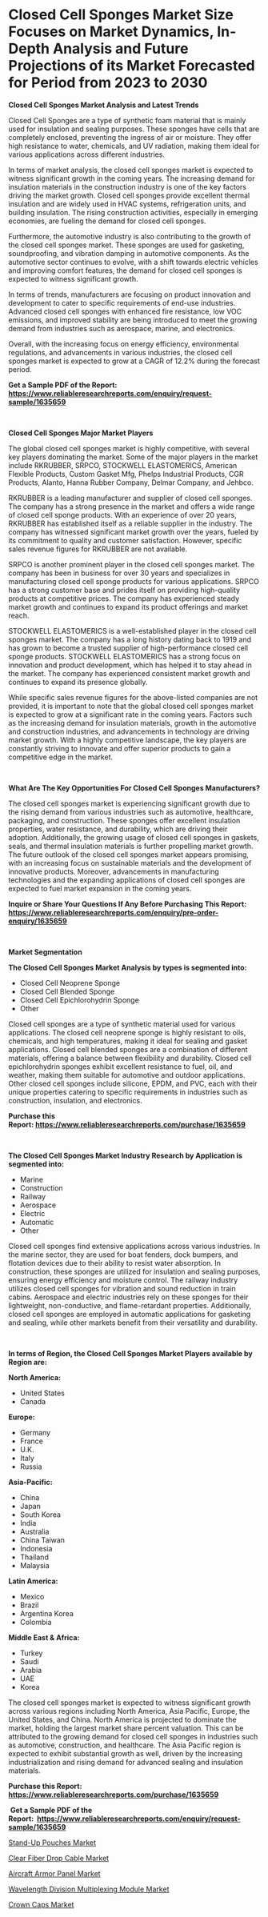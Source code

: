 <p><h1>Closed Cell Sponges Market Size Focuses on Market Dynamics, In-Depth Analysis and Future Projections of its Market Forecasted for Period from 2023 to 2030</h1></p><p><strong>Closed Cell Sponges Market Analysis and Latest Trends</strong></p>
<p><p>Closed Cell Sponges are a type of synthetic foam material that is mainly used for insulation and sealing purposes. These sponges have cells that are completely enclosed, preventing the ingress of air or moisture. They offer high resistance to water, chemicals, and UV radiation, making them ideal for various applications across different industries.</p><p>In terms of market analysis, the closed cell sponges market is expected to witness significant growth in the coming years. The increasing demand for insulation materials in the construction industry is one of the key factors driving the market growth. Closed cell sponges provide excellent thermal insulation and are widely used in HVAC systems, refrigeration units, and building insulation. The rising construction activities, especially in emerging economies, are fueling the demand for closed cell sponges.</p><p>Furthermore, the automotive industry is also contributing to the growth of the closed cell sponges market. These sponges are used for gasketing, soundproofing, and vibration damping in automotive components. As the automotive sector continues to evolve, with a shift towards electric vehicles and improving comfort features, the demand for closed cell sponges is expected to witness significant growth.</p><p>In terms of trends, manufacturers are focusing on product innovation and development to cater to specific requirements of end-use industries. Advanced closed cell sponges with enhanced fire resistance, low VOC emissions, and improved stability are being introduced to meet the growing demand from industries such as aerospace, marine, and electronics.</p><p>Overall, with the increasing focus on energy efficiency, environmental regulations, and advancements in various industries, the closed cell sponges market is expected to grow at a CAGR of 12.2% during the forecast period.</p></p>
<p><strong>Get a Sample PDF of the Report:&nbsp; <a href="https://www.reliableresearchreports.com/enquiry/request-sample/1635659">https://www.reliableresearchreports.com/enquiry/request-sample/1635659</a></strong></p>
<p>&nbsp;</p>
<p><strong>Closed Cell Sponges Major Market Players</strong></p>
<p><p>The global closed cell sponges market is highly competitive, with several key players dominating the market. Some of the major players in the market include RKRUBBER, SRPCO, STOCKWELL ELASTOMERICS, American Flexible Products, Custom Gasket Mfg, Phelps Industrial Products, CGR Products, Alanto, Hanna Rubber Company, Delmar Company, and Jehbco.</p><p>RKRUBBER is a leading manufacturer and supplier of closed cell sponges. The company has a strong presence in the market and offers a wide range of closed cell sponge products. With an experience of over 20 years, RKRUBBER has established itself as a reliable supplier in the industry. The company has witnessed significant market growth over the years, fueled by its commitment to quality and customer satisfaction. However, specific sales revenue figures for RKRUBBER are not available.</p><p>SRPCO is another prominent player in the closed cell sponges market. The company has been in business for over 30 years and specializes in manufacturing closed cell sponge products for various applications. SRPCO has a strong customer base and prides itself on providing high-quality products at competitive prices. The company has experienced steady market growth and continues to expand its product offerings and market reach.</p><p>STOCKWELL ELASTOMERICS is a well-established player in the closed cell sponges market. The company has a long history dating back to 1919 and has grown to become a trusted supplier of high-performance closed cell sponge products. STOCKWELL ELASTOMERICS has a strong focus on innovation and product development, which has helped it to stay ahead in the market. The company has experienced consistent market growth and continues to expand its presence globally.</p><p>While specific sales revenue figures for the above-listed companies are not provided, it is important to note that the global closed cell sponges market is expected to grow at a significant rate in the coming years. Factors such as the increasing demand for insulation materials, growth in the automotive and construction industries, and advancements in technology are driving market growth. With a highly competitive landscape, the key players are constantly striving to innovate and offer superior products to gain a competitive edge in the market.</p></p>
<p>&nbsp;</p>
<p><strong>What Are The Key Opportunities For Closed Cell Sponges Manufacturers?</strong></p>
<p><p>The closed cell sponges market is experiencing significant growth due to the rising demand from various industries such as automotive, healthcare, packaging, and construction. These sponges offer excellent insulation properties, water resistance, and durability, which are driving their adoption. Additionally, the growing usage of closed cell sponges in gaskets, seals, and thermal insulation materials is further propelling market growth. The future outlook of the closed cell sponges market appears promising, with an increasing focus on sustainable materials and the development of innovative products. Moreover, advancements in manufacturing technologies and the expanding applications of closed cell sponges are expected to fuel market expansion in the coming years.</p></p>
<p><strong>Inquire or Share Your Questions If Any Before Purchasing This Report: <a href="https://www.reliableresearchreports.com/enquiry/pre-order-enquiry/1635659">https://www.reliableresearchreports.com/enquiry/pre-order-enquiry/1635659</a></strong></p>
<p>&nbsp;</p>
<p><strong>Market Segmentation</strong></p>
<p><strong>The Closed Cell Sponges Market Analysis by types is segmented into:</strong></p>
<p><ul><li>Closed Cell Neoprene Sponge</li><li>Closed Cell Blended Sponge</li><li>Closed Cell Epichlorohydrin Sponge</li><li>Other</li></ul></p>
<p><p>Closed cell sponges are a type of synthetic material used for various applications. The closed cell neoprene sponge is highly resistant to oils, chemicals, and high temperatures, making it ideal for sealing and gasket applications. Closed cell blended sponges are a combination of different materials, offering a balance between flexibility and durability. Closed cell epichlorohydrin sponges exhibit excellent resistance to fuel, oil, and weather, making them suitable for automotive and outdoor applications. Other closed cell sponges include silicone, EPDM, and PVC, each with their unique properties catering to specific requirements in industries such as construction, insulation, and electronics.</p></p>
<p><strong>Purchase this Report:&nbsp;<a href="https://www.reliableresearchreports.com/purchase/1635659">https://www.reliableresearchreports.com/purchase/1635659</a></strong></p>
<p>&nbsp;</p>
<p><strong>The Closed Cell Sponges Market Industry Research by Application is segmented into:</strong></p>
<p><ul><li>Marine</li><li>Construction</li><li>Railway</li><li>Aerospace</li><li>Electric</li><li>Automatic</li><li>Other</li></ul></p>
<p><p>Closed cell sponges find extensive applications across various industries. In the marine sector, they are used for boat fenders, dock bumpers, and flotation devices due to their ability to resist water absorption. In construction, these sponges are utilized for insulation and sealing purposes, ensuring energy efficiency and moisture control. The railway industry utilizes closed cell sponges for vibration and sound reduction in train cabins. Aerospace and electric industries rely on these sponges for their lightweight, non-conductive, and flame-retardant properties. Additionally, closed cell sponges are employed in automatic applications for gasketing and sealing, while other markets benefit from their versatility and durability.</p></p>
<p>&nbsp;</p>
<p><strong>In terms of Region, the Closed Cell Sponges Market Players available by Region are:</strong></p>
<p>
    <p> <strong> North America: </strong>
        <ul>
            <li>United States</li>
            <li>Canada</li>
        </ul>
        </p> 
    <p> <strong> Europe: </strong>
        <ul>
            <li>Germany</li>
            <li>France</li>
            <li>U.K.</li>
            <li>Italy</li>
            <li>Russia</li>
        </ul>
        </p> 
    <p> <strong> Asia-Pacific: </strong>
        <ul>
            <li>China</li>
            <li>Japan</li>
            <li>South Korea</li>
            <li>India</li>
            <li>Australia</li>
            <li>China Taiwan</li>
            <li>Indonesia</li>
            <li>Thailand</li>
            <li>Malaysia</li>
        </ul>
        </p> 
    <p> <strong> Latin America: </strong>
        <ul>
            <li>Mexico</li>
            <li>Brazil</li>
            <li>Argentina Korea</li>
            <li>Colombia</li>
        </ul>
        </p> 
    <p> <strong> Middle East & Africa: </strong>
        <ul>
            <li>Turkey</li>
            <li>Saudi</li>
            <li>Arabia</li>
            <li>UAE</li>
            <li>Korea</li>
        </ul>
    </p>
    </p>
<p><p>The closed cell sponges market is expected to witness significant growth across various regions including North America, Asia Pacific, Europe, the United States, and China. North America is projected to dominate the market, holding the largest market share percent valuation. This can be attributed to the growing demand for closed cell sponges in industries such as automotive, construction, and healthcare. The Asia Pacific region is expected to exhibit substantial growth as well, driven by the increasing industrialization and rising demand for advanced sealing and insulation materials.</p></p>
<p><strong>Purchase this Report: <a href="https://www.reliableresearchreports.com/purchase/1635659">https://www.reliableresearchreports.com/purchase/1635659</a></strong></p>
<p>&nbsp;<strong>Get a Sample PDF of the Report:&nbsp;&nbsp;<a href="https://www.reliableresearchreports.com/enquiry/request-sample/1635659">https://www.reliableresearchreports.com/enquiry/request-sample/1635659</a></strong></p>
<p><strong></strong></p>
<p><p><a href="https://medium.com/@briaabshire64/stand-up-pouches-market-current-market-share-cagr-growth-projection-and-forecast-till-2030-d5d0e6fa1803">Stand-Up Pouches Market</a></p><p><a href="https://www.linkedin.com/pulse/clear-fiber-drop-cable-market-size-growth-forecast-from-dlmjf/">Clear Fiber Drop Cable Market</a></p><p><a href="https://www.linkedin.com/pulse/decoding-aircraft-armor-panel-market-deep-dive-latest-trends-nbike/">Aircraft Armor Panel Market</a></p><p><a href="https://www.linkedin.com/pulse/wavelength-division-multiplexing-module-market-size-share-epgwe/">Wavelength Division Multiplexing Module Market</a></p><p><a href="https://medium.com/@mikeflatley6362/crown-caps-market-analysis-its-cagr-market-segmentation-and-global-industry-overview-82f5fa45f5b2">Crown Caps Market</a></p></p>